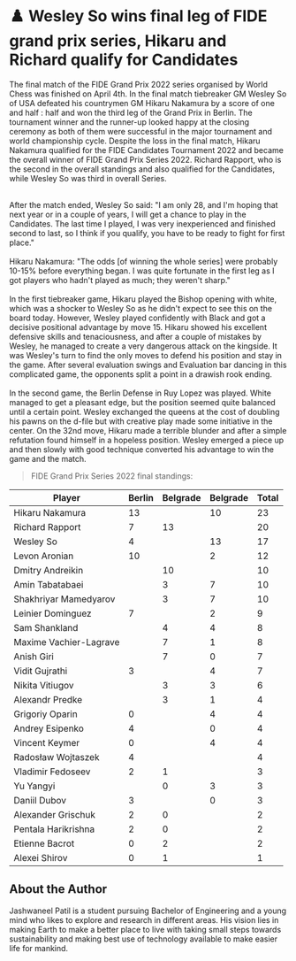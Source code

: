 # ♟️ Wesley So wins final leg of FIDE grand prix series, Hikaru and Richard qualify for Candidates

The final match of the FIDE Grand Prix 2022 series organised by World Chess was finished on April 4th. In the final match tiebreaker GM Wesley
So of USA defeated his countrymen GM Hikaru Nakamura by a score of one
and half : half and won the third leg of the Grand Prix in Berlin. The
tournament winner and the runner-up looked happy at the closing ceremony
as both of them were successful in the major tournament and world
championship cycle. Despite the loss in the final match, Hikaru Nakamura
qualified for the FIDE Candidates Tournament 2022 and became the overall
winner of FIDE Grand Prix Series 2022. Richard Rapport, who is the
second in the overall standings and also qualified for the Candidates,
while Wesley So was third in overall Series.<br><br>

After the match ended, Wesley So said: \"I am only 28, and I\'m hoping
that next year or in a couple of years, I will get a chance to play in
the Candidates. The last time I played, I was very inexperienced and
finished second to last, so I think if you qualify, you have to be ready
to fight for first place.\"
<br><br>
Hikaru Nakamura: \"The odds [of winning the whole series] were
probably 10-15% before everything began. I was quite fortunate in the
first leg as I got players who hadn\'t played as much; they weren\'t
sharp.\"
<br><br>
In the first tiebreaker game, Hikaru played the Bishop opening with
white, which was a shocker to Wesley So as he didn\'t expect to see this
on the board today. However, Wesley played confidently with Black and
got a decisive positional advantage by move 15. Hikaru showed his
excellent defensive skills and tenaciousness, and after a couple of
mistakes by Wesley, he managed to create a very dangerous attack on
the kingside. It was Wesley\'s turn to find the only moves to defend his
position and stay in the game. After several evaluation swings and
Evaluation bar dancing in this complicated game, the opponents split a
point in a drawish rook ending.
<br><br>
In the second game, the Berlin Defense in Ruy Lopez was played. White
managed to get a pleasant edge, but the position seemed quite balanced
until a certain point. Wesley exchanged the queens at the cost of
doubling his pawns on the d-file but with creative play made some
initiative in the center. On the 32nd move, Hikaru made a terrible
blunder and after a simple refutation found himself in a hopeless
position. Wesley emerged a piece up and then slowly with good technique
converted his advantage to win the game
and the match.

> FIDE Grand Prix Series 2022 final standings:

| Player                 | Berlin | Belgrade | Belgrade | Total |
| ---------------------- | ------ | -------- | -------- | ----- |
| Hikaru Nakamura        | 13     |          | 10       | 23    |
| Richard Rapport        | 7      | 13       |          | 20    |
| Wesley So              | 4      |          | 13       | 17    |
| Levon Aronian          | 10     |          | 2        | 12    |
| Dmitry Andreikin       |        | 10       |          | 10    |
| Amin Tabatabaei        |        | 3        | 7        | 10    |
| Shakhriyar Mamedyarov  |        | 3        | 7        | 10    |
| Leinier Dominguez      | 7      |          | 2        | 9     |
| Sam Shankland          |        | 4        | 4        | 8     |
| Maxime Vachier-Lagrave |        | 7        | 1        | 8     |
| Anish Giri             |        | 7        | 0        | 7     |
| Vidit Gujrathi         | 3      |          | 4        | 7     |
| Nikita Vitiugov        |        | 3        | 3        | 6     |
| Alexandr Predke        |        | 3        | 1        | 4     |
| Grigoriy Oparin        | 0      |          | 4        | 4     |
| Andrey Esipenko        | 4      |          | 0        | 4     |
| Vincent Keymer         | 0      |          | 4        | 4     |
| Radosław Wojtaszek     | 4      |          |          | 4     |
| Vladimir Fedoseev      | 2      | 1        |          | 3     |
| Yu Yangyi              |        | 0        | 3        | 3     |
| Daniil Dubov           | 3      |          | 0        | 3     |
| Alexander Grischuk     | 2      | 0        |          | 2     |
| Pentala Harikrishna    | 2      | 0        |          | 2     |
| Etienne Bacrot         | 0      | 2        |          | 2     |
| Alexei Shirov          | 0      | 1        |          | 1     |

## About the Author

Jashwaneel Patil is a student pursuing Bachelor of Engineering and a young
mind who likes to explore and research in different areas. His vision
lies in making Earth to make a better place to live with taking small
steps towards sustainability and making best use of technology available
to make easier life for mankind.
